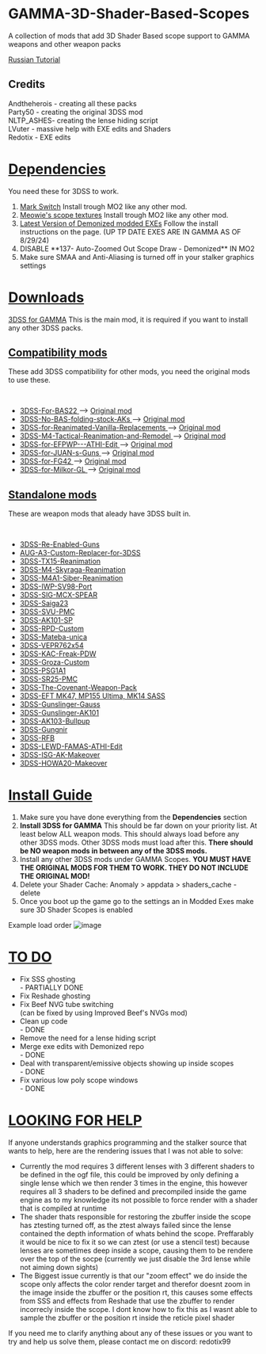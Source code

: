 # GAMMA-3D-Shader-Based-Scopes
A collection of mods that add 3D Shader Based scope support to GAMMA weapons and other weapon packs

<a href="https://github.com/Redotix/GAMMA-3D-Shader-Based-Scopes/blob/main/README-ru.md">Russian Tutorial</a>

<h2>Credits</h2>
Andtheherois - creating all these packs<br/>
Party50 - creating the original 3DSS mod<br/>
NLTP_ASHES- creating the lense hiding script<br/>
LVuter - massive help with EXE edits and Shaders<br/>
Redotix - EXE edits<br/>

<h1><u> Dependencies </u></h1>
You need these for 3DSS to work.
<ol>
  <li><a href="https://github.com/andtheherois/Mark-Switch-10-GAMMA-ver./releases">Mark Switch</a> Install trough MO2 like any other mod.</li>
  <li><a href="https://drive.google.com/file/d/1_l5pFjFpcDJueh9FRohRJwJSgtSV5azh/view">Meowie's scope textures</a> Install trough MO2 like any other mod.</li>
  <li><a href="https://github.com/themrdemonized/STALKER-Anomaly-modded-exes">Latest Version of Demonized modded EXEs</a> Follow the install instructions on the page. (UP TP DATE EXES ARE IN GAMMA AS OF 8/29/24)</li>
  <li>DISABLE **137- Auto-Zoomed Out Scope Draw - Demonized** IN MO2</li>
  <li>Make sure SMAA and Anti-Aliasing is turned off in your stalker graphics settings</li>
</ol>

<h1><u> Downloads </u></h1>

  <a href="https://github.com/Redotix/3DSS-for-GAMMA/releases">3DSS for GAMMA</a>
  This is the main mod, it is required if you want to install any other 3DSS packs.

<h2><u>Compatibility mods</u></h2>
<p>These add 3DSS compatibility for other mods, you need the original mods to use these.</p><br />
<ul>
  <li><a href="https://github.com/andtheherois/3DSS-For-BAS22/releases">
    3DSS-For-BAS22
  </a> --> <a href="https://github.com/andtheherois/3DSS-For-BAS22/blob/main/README.md">
    Original mod</a></li>
  
  <li><a href="https://github.com/andtheherois/3DSS-No-BAS-folding-stock-AKs/releases">
    3DSS-No-BAS-folding-stock-AKs
  </a> --> <a href="https://github.com/andtheherois/3DSS-No-BAS-folding-stock-AKs/blob/main/README.md">
    Original mod</a></li>
    
  <li><a href="https://github.com/andtheherois/3DSS-for-Reanimated-Vanilla-Replacements/releases">
    3DSS-for-Reanimated-Vanilla-Replacements
  </a> --> <a href="https://github.com/andtheherois/3DSS-for-Reanimated-Vanilla-Replacements/blob/main/README.md">
    Original mod</a></li>
    
  <li><a href="https://github.com/andtheherois/3DSS-M4-Tactical-Reanimation-and-Remodel/releases">
    3DSS-M4-Tactical-Reanimation-and-Remodel
  </a> --> <a href="https://github.com/andtheherois/3DSS-M4-Tactical-Reanimation-and-Remodel/blob/main/README.md">
    Original mod</a></li>

  <li><a href="https://github.com/andtheherois/3DSS-for-EFPWP---ATHI-Edit/releases">
    3DSS-for-EFPWP---ATHI-Edit
  </a> --> <a href="https://github.com/andtheherois/3DSS-for-EFPWP---ATHI-Edit/blob/main/README.md">
    Original mod</a></li>
                   
  <li><a href="https://github.com/andtheherois/3DSS-for-JUAN-s-Guns/releases">
    3DSS-for-JUAN-s-Guns
  </a> --> <a href="https://github.com/andtheherois/3DSS-for-JUAN-s-Guns/blob/main/README.md">
    Original mod</a></li>
        
  <li><a href="https://github.com/andtheherois/3DSS-for-FG42/releases">
    3DSS-for-FG42
  </a> --> <a href="https://github.com/andtheherois/3DSS-for-FG42/blob/main/README.md">
    Original mod</a></li>
               
  <li><a href="https://github.com/andtheherois/3DSS-for-Milkor-GL/releases">
    3DSS-for-Milkor-GL
  </a> --> <a href="https://github.com/andtheherois/3DSS-for-Milkor-GL/blob/main/README.md">
    Original mod</a></li>
</ul>

<h2><u>Standalone mods</u></h2>
<p></p>These are weapon mods that aleady have 3DSS built in.</p><br />
<ul>
  <li><a href="https://github.com/andtheherois/3DSS-Re-Enabled-Guns/releases">
    3DSS-Re-Enabled-Guns</a></li>
  
  <li><a href="https://github.com/andtheherois/AUG-A3-Custom-Replacer-for-3DSS/releases">
    AUG-A3-Custom-Replacer-for-3DSS</a></li>
  
  <li><a href="https://github.com/andtheherois/3DSS-TX15-Reanimation/releases">
    3DSS-TX15-Reanimation</a></li>
      
  <li><a href="https://github.com/andtheherois/3DSS-M4-Skyraga-Reanimation/releases">
    3DSS-M4-Skyraga-Reanimation</a></li>
      
  <li><a href="https://github.com/andtheherois/3DSS-M4A1-Siber-Reanimation/releases">
    3DSS-M4A1-Siber-Reanimation</a></li>
      
  <li><a href="https://github.com/andtheherois/3DSS-IWP-SV98-Port/releases">
    3DSS-IWP-SV98-Port</a></li>

  <li><a href="https://github.com/andtheherois/3DSS-for-SIG-SPEAR/releases">
    3DSS-SIG-MCX-SPEAR</a></li>

  <li><a href="https://github.com/andtheherois/3DSS-Saiga23/releases">
    3DSS-Saiga23</a></li>
    
  <li><a href="https://github.com/andtheherois/3DSS-SVU-PMC/releases">
    3DSS-SVU-PMC</a></li>
    
  <li><a href="https://github.com/andtheherois/3DSS-AK101-SP/releases">
    3DSS-AK101-SP</a></li>    

  <li><a href="https://github.com/andtheherois/3DSS-RPD-Custom/releases">
    3DSS-RPD-Custom</a></li>
    
  <li><a href="https://github.com/andtheherois/3DSS-Mateba-Unica/releases">
    3DSS-Mateba-unica</a></li>
    
  <li><a href="https://github.com/andtheherois/3DSS-VEPR762x544/releases">
    3DSS-VEPR762x54</a></li>
    
  <li><a href="https://github.com/andtheherois/3DSS-KAC-Freak-PDW/releases">
    3DSS-KAC-Freak-PDW</a></li>
    
  <li><a href="https://github.com/andtheherois/3DSS-Groza-Custom/releases">
    3DSS-Groza-Custom</a></li> 

  <li><a href="https://github.com/andtheherois/3DSS-PSG1A1/releases">
    3DSS-PSG1A1</a></li>   

  <li><a href="https://github.com/andtheherois/3DSS-SR25-PMC/releases">
    3DSS-SR25-PMC</a></li>
    
  <li><a href="https://github.com/andtheherois/3DSS-The-Covenant-Weapon-Pack---ATHI-Edit/releases">
    3DSS-The-Covenant-Weapon-Pack</a></li>

  <li><a href="https://github.com/andtheherois/3DSS-EFT-Weapons-pack/releases">
    3DSS-EFT MK47, MP155 Ultima, MK14 SASS</a></li>
    
  <li><a href="https://github.com/andtheherois/3DSS-Gunslinger-Gauss/releases">
    3DSS-Gunslinger-Gauss</a></li> 
    
   <li><a href="https://github.com/andtheherois/3DSS-Gunslinger-Ak101/releases">
    3DSS-Gunslinger-AK101</a></li> 
    
   <li><a href="https://github.com/andtheherois/3DSS-AK103-Bullpup/releases">
    3DSS-AK103-Bullpup</a></li>    

  <li><a href="https://github.com/andtheherois/3DSS-Gungnir/releases">
    3DSS-Gungnir</a></li> 
    
   <li><a href="https://github.com/andtheherois/3DSS-RFB/releases">
    3DSS-RFB</a></li>   
    
  <li><a href="https://github.com/andtheherois/3DSS-LEWD-FAMAS/releases">
    3DSS-LEWD-FAMAS-ATHI-Edit</a></li>    

  <li><a href="https://github.com/andtheherois/3DS-ISG-AK-Makeover/releases">
    3DSS-ISG-AK-Makeover</a></li>

  <li><a href="https://github.com/andtheherois/3DSS-HOWA20-Makeover/releases">
    3DSS-HOWA20-Makeover</a></li>    
</ul>

<h1><u> Install Guide </u></h1>

<ol>
  <li>Make sure you have done everything from the <b>Dependencies</b> section</li>
  <li><b>Install 3DSS for GAMMA</b> This should be far down on your priority list. At least below ALL weapon mods. This should always load before any other 3DSS mods. Other 3DSS mods must load after this. <b>There should be NO weapon mods in between any of the 3DSS mods.</b></li>
  <li>Install any other 3DSS mods under GAMMA Scopes. <b>YOU MUST HAVE THE ORIGINAL MODS FOR THEM TO WORK. THEY DO NOT INCLUDE THE ORIGINAL MOD!</b></li>
  <li>Delete your Shader Cache: Anomaly > appdata > shaders_cache - delete</li>
  <li>Once you boot up the game go to the settings an in Modded Exes make sure 3D Shader Scopes is enabled</li>
</ol>

Example load order
![image](https://github.com/Redotix/GAMMA-3D-Shader-Based-Scopes/assets/118221809/3cdfad76-f9a1-493e-a1bd-4cda7325e21b)


<h1><u> TO DO </u></h1>
<ul>
  <li> Fix SSS ghosting</li> - PARTIALLY DONE
  <li> Fix Reshade ghosting</li>
  <li> Fix Beef NVG tube switching</li> (can be fixed by using Improved Beef's NVGs mod)
  <li> Clean up code</li> - DONE
  <li> Remove the need for a lense hiding script </li>
  <li> Merge exe edits with Demonized repo</li> - DONE
  <li> Deal with transparent/emissive objects showing up inside scopes</li> - DONE
  <li> Fix various low poly scope windows</li> - DONE
</ul>

<h1><u> LOOKING FOR HELP </u></h1>
If anyone understands graphics programming and the stalker source that wants to help, here are the rendering issues that I was not able to solve:

<ul>
  <li> Currently the mod requires 3 different lenses with 3 different shaders to be defined in the ogf file, this could be improved by only defining a single lense which we then render 3 times in the engine, this however requires all 3 shaders to be defined and precompiled inside the game engine as to my knowledge its not possible to force render with a shader that is compiled at runtime</li>
  <li> The shader thats responsible for restoring the zbuffer inside the scope has ztesting turned off, as the ztest always failed since the lense contained the depth information of whats behind the scope. Preffarably it would be nice to fix it so we can ztest (or use a stencil test) because lenses are sometimes deep inside a scope, causing them to be rendere over the top of the socpe (currently we just disable the 3rd lense while not aiming down sights)</li>
  <li> The Biggest issue currently is that our "zoom effect" we do inside the scope only affects the color render target and therefor doesnt zoom in the image inside the zbuffer or the position rt, this causes some effects from SSS and effects from Reshade that use the zbuffer to render incorrecly inside the scope. I dont know how to fix this as I wasnt able to sample the zbuffer or the position rt inside the reticle pixel shader</li>
</ul>

If you need me to clarify anything about any of these issues or you want to try and help us solve them, please contact me on discord: redotix99
